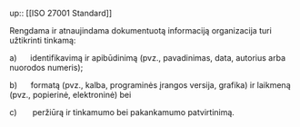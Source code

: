 up:: [[ISO 27001 Standard]]

Rengdama ir atnaujindama dokumentuotą informaciją organizacija turi užtikrinti tinkamą:

a)      identifikavimą ir apibūdinimą (pvz., pavadinimas, data, autorius arba nuorodos numeris);

b)      formatą (pvz., kalba, programinės įrangos versija, grafika) ir laikmeną (pvz., popierinė, elektroninė) bei

c)       peržiūrą ir tinkamumo bei pakankamumo patvirtinimą.